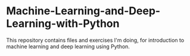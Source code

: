 # Machine-Learning-and-Deep-Learning-with-Python
This repository contains files and exercises I'm doing, for introduction to machine learning and deep learning using Python.
